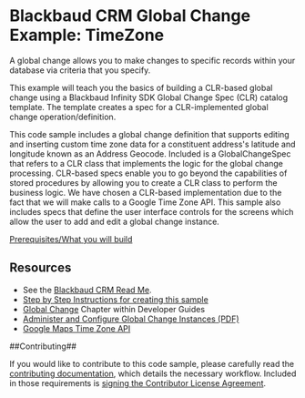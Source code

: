 Blackbaud CRM Global Change Example: TimeZone
====================================
A global change allows you to make changes to specific records within your database via criteria that you specify.

This example will teach you the basics of building a CLR-based global change using a Blackbaud Infinity SDK Global Change Spec (CLR) catalog template. The template creates a spec for a CLR-implemented global change operation/definition.

This code sample includes a global change definition that supports editing and inserting custom time zone data for a constituent address's latitude and longitude known as an Address Geocode. Included is a GlobalChangeSpec that refers to a CLR class that implements the logic for the global change processing. CLR-based specs enable you to go beyond the capabilities of stored procedures by allowing you to create a CLR class to perform the business logic. We have chosen a CLR-based implementation due to the fact that we will make calls to a Google Time Zone API. 
This sample also includes specs that define the user interface controls for the screens which allow the user to add and edit a global change instance.  


[Prerequisites/What you will build](https://www.blackbaud.com/files/support/guides/infinitydevguide/infsdk-developer-help.htm#../Subsystems/infGC-developer-help/Content/InfinityGlobalChange/coGCAddingCLR1.htm)


## Resources
* See the [Blackbaud CRM Read Me](https://github.com/blackbaud-community/Blackbaud-CRM/blob/master/README.md). 
* [Step by Step Instructions for creating this sample](https://www.blackbaud.com/files/support/guides/infinitydevguide/infsdk-developer-help.htm#../Subsystems/infGC-developer-help/Content/InfinityGlobalChange/coGCAddingCLR1.htm)
* [Global Change](https://www.blackbaud.com/files/support/guides/infinitydevguide/infsdk-developer-help.htm#../Subsystems/infGC-developer-help/Content/InfinityGlobalChange/WelcomeInfinityGlobalChange.htm) Chapter within Developer Guides
* [Administer and Configure Global Change Instances (PDF)](https://www.blackbaud.com/files/support/guides/enterprise/admin.pdf)
* [Google Maps Time Zone API](https://developers.google.com/maps/documentation/timezone/)


##Contributing##

If you would like to contribute to this code sample, please carefully read the [contributing documentation](https://github.com/blackbaud-community/Blackbaud-CRM/blob/master/CONTRIBUTING.md), which details the necessary workflow.  Included in those requirements is [signing the Contributor License Agreement](http://www.bbdevnetwork.com/cla).
